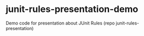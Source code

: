 # junit-rules-presentation-demo
Demo code for presentation about JUnit Rules (repo junit-rules-presentation)
